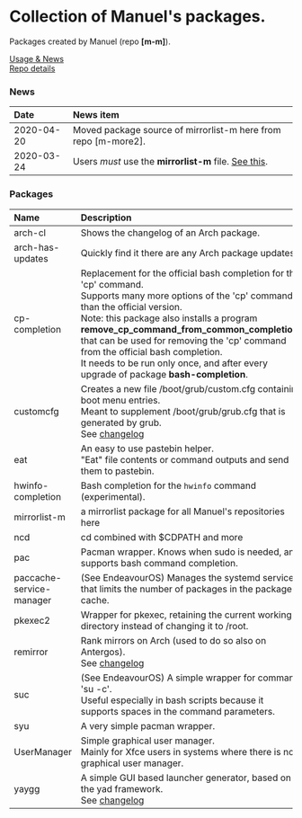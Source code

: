 # Collection of Manuel's packages.

Packages created by Manuel (repo **[m-m]**).

[Usage & News](../../../m-repo-info/blob/master/README.md)<br>
[Repo details](../../../m-m/releases)

### News
Date | News item
:---|:---
2020-04-20 | Moved package source of mirrorlist-m here from repo [m-more2].
2020-03-24 | Users *must* use the **mirrorlist-m** file. [See this](../../../m-repo-info/blob/master/README.md).

### Packages

Name | Description | UI
:--- | :--- | :---
arch-cl | Shows the changelog of an Arch package.
arch-has-updates | Quickly find it there are any Arch package updates. |
cp-completion | Replacement for the official bash completion for the 'cp' command.<br>Supports many more options of the 'cp' command than the official version.<br>Note: this package also installs a program<br><b>remove_cp_command_from_common_completions</b><br>that can be used for removing the 'cp' command from the official bash completion.<br>It needs to be run only once, and after every<br>upgrade of package <b>bash-completion</b>.
customcfg | Creates a new file /boot/grub/custom.cfg containing boot menu entries.<br>Meant to supplement /boot/grub/grub.cfg that is generated by grub.<br>See [changelog](PKGBUILDs/customcfg)
eat | An easy to use pastebin helper.<br>"Eat" file contents or command outputs and send them to pastebin.
hwinfo-completion | Bash completion for the `hwinfo` command (experimental).
mirrorlist-m | a mirrorlist package for all Manuel's repositories here
ncd | cd combined with $CDPATH and more 
pac | Pacman wrapper. Knows when sudo is needed, and supports bash command completion.
paccache-service-manager | (See EndeavourOS) Manages the systemd service that limits the number of packages in the package cache. | GUI
pkexec2 | Wrapper for pkexec, retaining the current working directory instead of changing it to /root.
remirror | Rank mirrors on Arch (used to do so also on Antergos).<br>See [changelog](PKGBUILDs/remirror)<br>
suc | (See EndeavourOS) A simple wrapper for command 'su -c'.<br>Useful especially in bash scripts because it supports spaces in the command parameters.
syu | A very simple pacman wrapper.
UserManager | Simple graphical user manager.<br>Mainly for Xfce users in systems where there is no graphical user manager. | GUI
yaygg | A simple GUI based launcher generator, based on the yad framework.<br>See [changelog](PKGBUILDs/yaygg)
